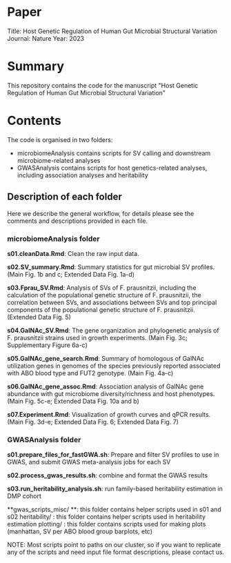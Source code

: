 # Paper

Title: Host Genetic Regulation of Human Gut Microbial Structural Variation
Journal: Nature
Year: 2023

# Summary

This repository contains the code for the manuscript "Host Genetic Regulation of Human Gut Microbial Structural Variation"

# Contents
The code is organised in two folders:

- microbiomeAnalysis contains scripts for SV calling and downstream microbiome-related analyses
- GWASAnalysis contains scripts for host genetics-related analyses, including association analyses and heritability

## Description of each folder
Here we describe the general workflow, for details please see the comments and descriptions provided in each file.

### microbiomeAnalysis folder

**s01.cleanData.Rmd**: Clean the raw input data.

**s02.SV_summary.Rmd**: Summary statistics for gut microbial SV profiles.(Main Fig. 1b and c; Extended Data Fig. 1a-d)

**s03.Fprau_SV.Rmd**: Analysis of SVs of F. prausnitzii, including the calculation of the populational genetic structure of F. prausnitzii, the correlation between SVs, and associations between SVs and top principal components of the populational genetic structure of F. prausnitzii. (Extended Data Fig. 5)

**s04.GalNAc_SV.Rmd**: The gene organization and phylogenetic analysis of F. prausnitzii strains used in growth experiments. (Main Fig. 3c; Supplementary Figure 6a-c)

**s05.GalNAc_gene_search.Rmd**: Summary of homologous of GalNAc utilization genes in genomes of the species previously reported associated with ABO blood type and FUT2 genotype. (Main Fig. 4a-c)

**s06.GalNAc_gene_assoc.Rmd**: Association analysis of GalNAc gene abundance with gut microbiome diversity/richness and host phenotypes. (Main Fig. 5c-e; Extended Data Fig. 10a and b)

**s07.Experiment.Rmd**: Visualization of growth curves and qPCR results. (Main Fig. 3d-e; Extended Data Fig. 6; Extended Data Fig. 7)

### GWASAnalysis folder

**s01.prepare_files_for_fastGWA.sh**: Prepare and filter SV profiles to use in GWAS, and submit GWAS meta-analysis jobs for each SV

**s02.process_gwas_results.sh**: combine and format the GWAS results

**s03.run_heritability_analysis.sh**: run family-based heritability estimation in DMP cohort

**gwas_scripts_misc/ **: this folder contains helper scripts used in s01 and s02 heritability/ : this folder contains helper scripts used in heritability estimation plotting/ : this folder contains scripts used for making plots (manhattan, SV per ABO blood group barplots, etc)

NOTE: Most scripts point to paths on our cluster, so if you want to replicate any of the scripts and need input file format descriptions, please contact us.

